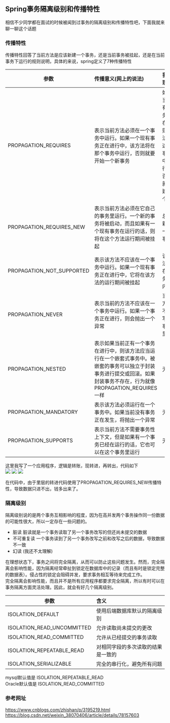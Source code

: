 ## Spring事务隔离级别和传播特性

相信不少同学都在面试的时候被闻到过事务的隔离级别和传播特性吧，下面我就来聊一聊这个话题  

### 传播特性
传播特性回答了当前方法是应该新建一个事务，还是当前事务被挂起，还是在当前事务下运行的规则说明，具体的来说，spring定义了7种传播特性  

| 参数 | 传播意义(网上的说法) | 我的理解 |  
| - | :- | :- |  
| PROPAGATION_REQUIRES | 表示当前方法必须在一个事务中运行。如果一个现有事务正在进行中，该方法将在那个事务中运行，否则就要开始一个新事务 | 如果当前有事务存在，则方法在这个事务中运行，否则就新建一个 |  
| PROPAGATION_REQUIRES_NEW | 表示当前方法必须在它自己的事务里运行。一个新的事务将被启动，而且如果有一个现有事务在运行的话，则将在这个方法运行期间被挂起 | 总是新开一个事务 |  
| PROPAGATION_NOT_SUPPORTED | 表示该方法不应该在一个事务中运行。如果一个现有事务正在进行中，它将在该方法的运行期间被挂起 | 该方法不在事务之内 | 
| PROPAGATION_NEVER | 表示当前的方法不应该在一个事务中运行。如果一个事务正在进行，则会抛出一个异常 | 当前方法不能写在事务里面 |
| PROPAGATION_NESTED | 表示如果当前正有一个事务在进行中，则该方法应当运行在一个嵌套式事务中。被嵌套的事务可以独立于封装事务进行提交或回滚。如果封装事务不存在，行为就像PROPAGATION_REQUIRES一样 | 无 |  
| PROPAGATION_MANDATORY | 表示该方法必须运行在一个事务中。如果当前没有事务正在发生，将抛出一个异常 | 无 |  
| PROPAGATION_SUPPORTS | 表示当前方法不需要事务性上下文，但是如果有一个事务已经在运行的话，它也可以在这个事务里运行 | 无 |  

这里我写了一个应用程序，逻辑是转账，现转进，再转出，代码如下  
![](https://swapp-images.oss-cn-hangzhou.aliyuncs.com/user-head-img/20170627/1e554a82a5e1f9c48f2801230d129d3f.png)
![](https://swapp-images.oss-cn-hangzhou.aliyuncs.com/user-head-img/20170627/1e554a82a5e1f9c48f2801230d129d3g.png)
![](https://swapp-images.oss-cn-hangzhou.aliyuncs.com/user-head-img/20170627/1e554a82a5e1f9c48f2801230d129d3h.png)

在代码中，由于里层的转进代码使用了PROPAGATION_REQUIRES_NEW传播特性，导致数据只进不出，钱多出来了。

### 隔离级别
隔离级别说的是两个事务互相影响的程度，因为在高并发两个事务操作同一份数据的可能性很大，所以一定存在一些问题的。  
- 脏读  脏读就是一个事务读取了另一个事务改写的但还尚未提交的数据
- 不可重复读 一个事务读到了另一个事务改写之前和改写之后的数据，导致数据不一致  
- 幻读  (我还不太理解)

在理想状态下，事务之间将完全隔离，从而可以防止这些问题发生。然而，完全隔离会影响性能，因为隔离经常牵扯到锁定在数据库中的记录（而且有时是锁定完整的数据表）。侵占性的锁定会阻碍并发，要求事务相互等待来完成工作。    
完全隔离会影响性能，而且并不是所有应用程序都要求完全隔离，所以有时可以在事务隔离方面灵活处理。因此，就会有好几个隔离级别。  

| 参数 | 含义 | 
| - | :- |  
| ISOLATION_DEFAULT | 使用后端数据库默认的隔离级别 |  
| ISOLATION_READ_UNCOMMITTED | 允许读取尚未提交的更改 | 
| ISOLATION_READ_COMMITTED | 允许从已经提交的事务读取 |  
| ISOLATION_REPEATABLE_READ | 对相同字段的多次读取的结果是一致的 |
| ISOLATION_SERIALIZABLE | 完全的串行化，避免所有问题 |  

mysql默认值是 ISOLATION_REPEATABLE_READ  
Oracle默认值是 ISOLATION_READ_COMMITTED  


###  参考网址
https://www.cnblogs.com/zhishan/p/3195219.html  
https://blog.csdn.net/weixin_38070406/article/details/78157603  
